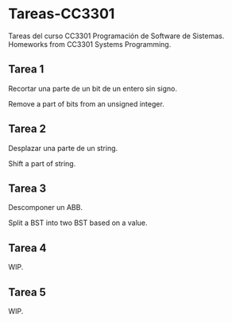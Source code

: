 # Tareas-CC3301
Tareas del curso CC3301 Programación de Software de Sistemas. Homeworks from CC3301 Systems Programming.

## Tarea 1

Recortar una parte de un bit de un entero sin signo.

Remove a part of bits from an unsigned integer.

## Tarea 2

Desplazar una parte de un string.

Shift a part of string.

## Tarea 3

Descomponer un ABB.

Split a BST into two BST based on a value.

## Tarea 4

WIP.

## Tarea 5

WIP.
